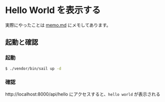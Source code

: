 # Hello World を表示する

実際にやったことは [memo.md](/memo.md) にメモしてあります。

## 起動と確認

### 起動

```sh
$ ./vendor/bin/sail up -d
```


### 確認

http://localhost:8000/api/hello にアクセスすると、`hello world` が表示される
